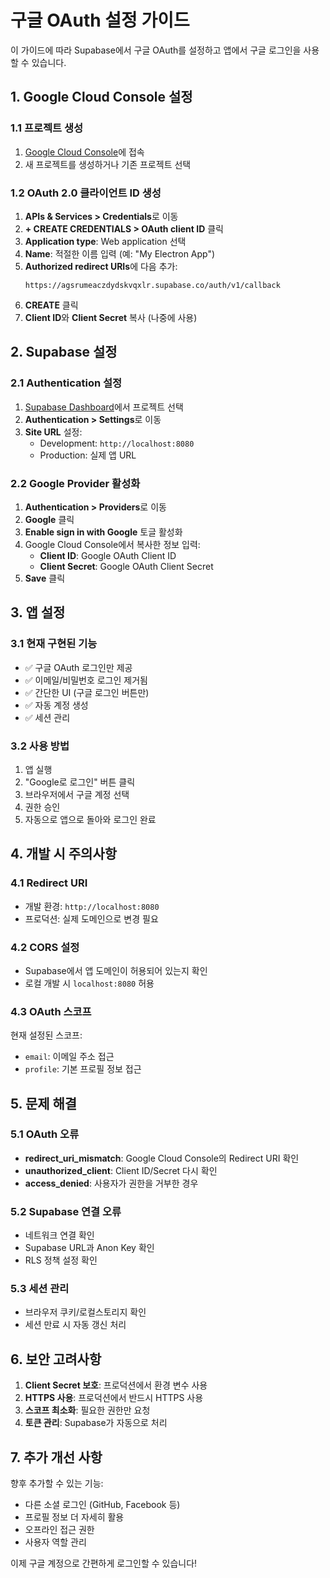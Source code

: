 # 구글 OAuth 설정 가이드

이 가이드에 따라 Supabase에서 구글 OAuth를 설정하고 앱에서 구글 로그인을 사용할 수 있습니다.

## 1. Google Cloud Console 설정

### 1.1 프로젝트 생성
1. [Google Cloud Console](https://console.cloud.google.com/)에 접속
2. 새 프로젝트를 생성하거나 기존 프로젝트 선택

### 1.2 OAuth 2.0 클라이언트 ID 생성
1. **APIs & Services > Credentials**로 이동
2. **+ CREATE CREDENTIALS > OAuth client ID** 클릭
3. **Application type**: Web application 선택
4. **Name**: 적절한 이름 입력 (예: "My Electron App")
5. **Authorized redirect URIs**에 다음 추가:
   ```
   https://agsrumeaczdydskvqxlr.supabase.co/auth/v1/callback
   ```
6. **CREATE** 클릭
7. **Client ID**와 **Client Secret** 복사 (나중에 사용)

## 2. Supabase 설정

### 2.1 Authentication 설정
1. [Supabase Dashboard](https://app.supabase.com)에서 프로젝트 선택
2. **Authentication > Settings**로 이동
3. **Site URL** 설정:
   - Development: `http://localhost:8080`
   - Production: 실제 앱 URL

### 2.2 Google Provider 활성화
1. **Authentication > Providers**로 이동
2. **Google** 클릭
3. **Enable sign in with Google** 토글 활성화
4. Google Cloud Console에서 복사한 정보 입력:
   - **Client ID**: Google OAuth Client ID
   - **Client Secret**: Google OAuth Client Secret
5. **Save** 클릭

## 3. 앱 설정

### 3.1 현재 구현된 기능
- ✅ 구글 OAuth 로그인만 제공
- ✅ 이메일/비밀번호 로그인 제거됨
- ✅ 간단한 UI (구글 로그인 버튼만)
- ✅ 자동 계정 생성
- ✅ 세션 관리

### 3.2 사용 방법
1. 앱 실행
2. "Google로 로그인" 버튼 클릭
3. 브라우저에서 구글 계정 선택
4. 권한 승인
5. 자동으로 앱으로 돌아와 로그인 완료

## 4. 개발 시 주의사항

### 4.1 Redirect URI
- 개발 환경: `http://localhost:8080`
- 프로덕션: 실제 도메인으로 변경 필요

### 4.2 CORS 설정
- Supabase에서 앱 도메인이 허용되어 있는지 확인
- 로컬 개발 시 `localhost:8080` 허용

### 4.3 OAuth 스코프
현재 설정된 스코프:
- `email`: 이메일 주소 접근
- `profile`: 기본 프로필 정보 접근

## 5. 문제 해결

### 5.1 OAuth 오류
- **redirect_uri_mismatch**: Google Cloud Console의 Redirect URI 확인
- **unauthorized_client**: Client ID/Secret 다시 확인
- **access_denied**: 사용자가 권한을 거부한 경우

### 5.2 Supabase 연결 오류
- 네트워크 연결 확인
- Supabase URL과 Anon Key 확인
- RLS 정책 설정 확인

### 5.3 세션 관리
- 브라우저 쿠키/로컬스토리지 확인
- 세션 만료 시 자동 갱신 처리

## 6. 보안 고려사항

1. **Client Secret 보호**: 프로덕션에서 환경 변수 사용
2. **HTTPS 사용**: 프로덕션에서 반드시 HTTPS 사용
3. **스코프 최소화**: 필요한 권한만 요청
4. **토큰 관리**: Supabase가 자동으로 처리

## 7. 추가 개선 사항

향후 추가할 수 있는 기능:
- 다른 소셜 로그인 (GitHub, Facebook 등)
- 프로필 정보 더 자세히 활용
- 오프라인 접근 권한
- 사용자 역할 관리

이제 구글 계정으로 간편하게 로그인할 수 있습니다!